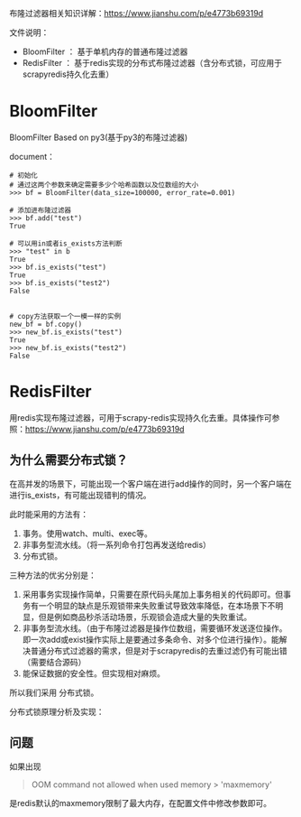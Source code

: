 
布隆过滤器相关知识详解：https://www.jianshu.com/p/e4773b69319d

文件说明：
- BloomFilter ： 基于单机内存的普通布隆过滤器
- RedisFilter ： 基于redis实现的分布式布隆过滤器（含分布式锁，可应用于scrapyredis持久化去重）


# BloomFilter
BloomFilter Based on py3(基于py3的布隆过滤器)

document：

```
# 初始化
# 通过这两个参数来确定需要多少个哈希函数以及位数组的大小
>>> bf = BloomFilter(data_size=100000, error_rate=0.001)

# 添加进布隆过滤器
>>> bf.add("test")
True

# 可以用in或者is_exists方法判断
>>> "test" in b
True
>>> bf.is_exists("test")
True
>>> bf.is_exists("test2")
False


# copy方法获取一个一模一样的实例
new_bf = bf.copy()
>>> new_bf.is_exists("test")
True
>>> new_bf.is_exists("test2")
False

```





# RedisFilter

用redis实现布隆过滤器，可用于scrapy-redis实现持久化去重。具体操作可参照：https://www.jianshu.com/p/e4773b69319d


## 为什么需要分布式锁？
在高并发的场景下，可能出现一个客户端在进行add操作的同时，另一个客户端在进行is_exists，有可能出现错判的情况。

此时能采用的方法有：
1. 事务。使用watch、multi、exec等。 
2. 非事务型流水线。（将一系列命令打包再发送给redis）
3. 分布式锁。

三种方法的优劣分别是：
1. 采用事务实现操作简单，只需要在原代码头尾加上事务相关的代码即可。但事务有一个明显的缺点是乐观锁带来失败重试导致效率降低，在本场景下不明显，但是例如商品秒杀活动场景，乐观锁会造成大量的失败重试。
2. 非事务型流水线。（由于布隆过滤器是操作位数组，需要循环发送逐位操作。即一次add或exist操作实际上是要通过多条命令、对多个位进行操作）。能解决普通分布式过滤器的需求，但是对于scrapyredis的去重过滤仍有可能出错（需要结合源码）
3. 能保证数据的安全性。但实现相对麻烦。

所以我们采用 分布式锁。

分布式锁原理分析及实现：

## 问题

如果出现

> OOM command not allowed when used memory > 'maxmemory'

是redis默认的maxmemory限制了最大内存，在配置文件中修改参数即可。
